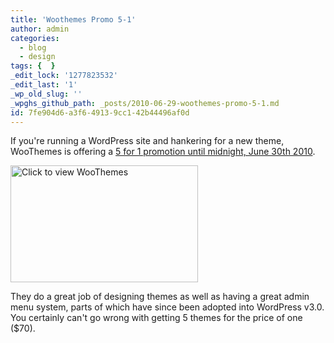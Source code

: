 ```yaml
---
title: 'Woothemes Promo 5-1'
author: admin
categories:
  - blog
  - design
tags: {  }
_edit_lock: '1277823532'
_edit_last: '1'
_wp_old_slug: ''
_wpghs_github_path: _posts/2010-06-29-woothemes-promo-5-1.md
id: 7fe904d6-a3f6-4913-9cc1-42b44496af0d
---
```

<p>If you're running a WordPress site and hankering for a new theme, WooThemes is offering a <a href="http://www.woothemes.com/amember/go.php?r=359&i=l0">5 for 1 promotion until midnight, June 30th 2010</a>.</p>
<p><a href="http://www.woothemes.com/amember/go.php?r=359&amp;i=l0"><img src="https://chrisenns.com/wp-content/uploads/2010/06/woothemes-300x187.png" alt="Click to view WooThemes" title="WooThemes" width="300" height="187" class="aligncenter size-medium wp-image-2295" /></a></p>
<p>They do a great job of designing themes as well as having a great admin menu system, parts of which have since been adopted into WordPress v3.0.  You certainly can't go wrong with getting 5 themes for the price of one ($70).</p>
